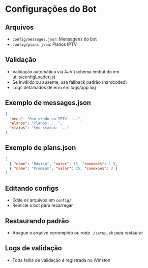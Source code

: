 # Configurações do Bot

## Arquivos
- `config/messages.json`: Mensagens do bot
- `config/plans.json`: Planos IPTV

## Validação
- Validação automática via AJV (schema embutido em utils/configLoader.js)
- Se inválido ou ausente, usa fallback padrão (hardcoded)
- Logs detalhados de erro em logs/app.log

## Exemplo de messages.json
```json
{
  "menu": "Bem-vindo ao IPTV! ...",
  "planos": "Planos: ...",
  "status": "Seu status: ..."
}
```

## Exemplo de plans.json
```json
[
  { "nome": "Básico", "valor": 15, "conexoes": 1 },
  { "nome": "Premium", "valor": 25, "conexoes": 2 }
]
```

## Editando configs
- Edite os arquivos em `config/`
- Reinicie o bot para recarregar

## Restaurando padrão
- Apague o arquivo corrompido ou rode `./setup.sh` para restaurar

## Logs de validação
- Toda falha de validação é registrada no Winston
